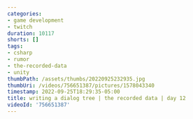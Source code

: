 ```yaml
---
categories:
- game development
- twitch
duration: 10117
shorts: []
tags:
- csharp
- rumor
- the-recorded-data
- unity
thumbPath: /assets/thumbs/20220925232935.jpg
thumbUri: /videos/756651387/pictures/1578043340
timestamp: 2022-09-25T18:29:35-05:00
title: writing a dialog tree | the recorded data | day 12
videoId: '756651387'
---
```

